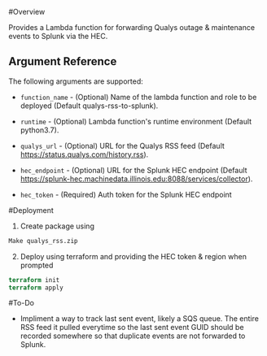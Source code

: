 #Overview

Provides a Lambda function for forwarding Qualys outage & maintenance events to Splunk via the HEC.

Argument Reference
-----------------

The following arguments are supported:

* `function_name` - (Optional) Name of the lambda function and role
to be deployed (Default qualys-rss-to-splunk).

* `runtime` - (Optional) Lambda function's runtime environment
(Default python3.7).

* `qualys_url` - (Optional) URL for the Qualys RSS feed
(Default https://status.qualys.com/history.rss).

* `hec_endpoint` - (Optional) URL for the Splunk HEC endpoint
(Default https://splunk-hec.machinedata.illinois.edu:8088/services/collector).

* `hec_token` - (Required) Auth token for the Splunk HEC endpoint

#Deployment
1) Create package using
```Makefile
Make qualys_rss.zip
```
2) Deploy using terraform and providing the HEC token & region when prompted
```Terraform
terraform init
terraform apply
```

#To-Do
* Impliment a way to track last sent event, likely a SQS queue. The entire RSS feed it pulled everytime so the last sent event GUID should be recorded somewhere so that duplicate events are not forwarded to Splunk.

